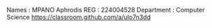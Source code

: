 Names : MPANO Aphrodis
REG : 224004528
Department : Computer Science
https://classroom.github.com/a/ulo7n3dd

